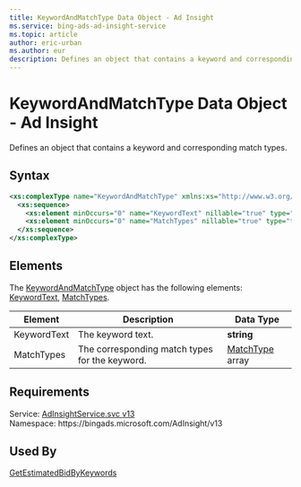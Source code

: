 ```yaml
---
title: KeywordAndMatchType Data Object - Ad Insight
ms.service: bing-ads-ad-insight-service
ms.topic: article
author: eric-urban
ms.author: eur
description: Defines an object that contains a keyword and corresponding match types.
---
```

# KeywordAndMatchType Data Object - Ad Insight
Defines an object that contains a keyword and corresponding match types.

## Syntax
```xml
<xs:complexType name="KeywordAndMatchType" xmlns:xs="http://www.w3.org/2001/XMLSchema">
  <xs:sequence>
    <xs:element minOccurs="0" name="KeywordText" nillable="true" type="xs:string" />
    <xs:element minOccurs="0" name="MatchTypes" nillable="true" type="tns:ArrayOfMatchType" />
  </xs:sequence>
</xs:complexType>
```

## <a name="elements"></a>Elements

The [KeywordAndMatchType](keywordandmatchtype.md) object has the following elements: [KeywordText](#keywordtext), [MatchTypes](#matchtypes).

|Element|Description|Data Type|
|-----------|---------------|-------------|
|<a name="keywordtext"></a>KeywordText|The keyword text.|**string**|
|<a name="matchtypes"></a>MatchTypes|The corresponding match types for the keyword.|[MatchType](matchtype.md) array|

## Requirements
Service: [AdInsightService.svc v13](https://adinsight.api.bingads.microsoft.com/Api/Advertiser/AdInsight/v13/AdInsightService.svc)  
Namespace: https\://bingads.microsoft.com/AdInsight/v13  

## Used By
[GetEstimatedBidByKeywords](getestimatedbidbykeywords.md)  
